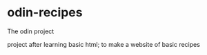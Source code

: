 # odin-recipes
The odin project 

 project after learning basic html; to make a website of basic recipes